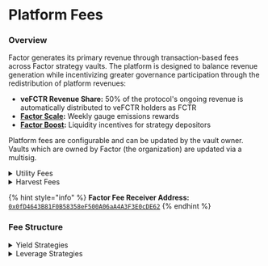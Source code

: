 # Platform Fees

### Overview

Factor generates its primary revenue through transaction-based fees across Factor strategy vaults. The platform is designed to balance revenue generation while incentivizing greater governance participation through the redistribution of platform revenues:

* **veFCTR Revenue Share:** 50% of the protocol's ongoing revenue is automatically distributed to veFCTR holders as FCTR
* [**Factor Scale**](../factor-scale/)**:** Weekly gauge emissions rewards
* [**Factor Boost**](../factor-boost/)**:** Liquidity incentives for strategy depositors

Platform fees are configurable and can be updated by the vault owner. Vaults which are owned by Factor (the organization) are updated via a multisig.

<details>

<summary>Utility Fees</summary>

Utility fees are levied on standard portfolio management actions and are enforced via Factor's permissionless smart contracts. As you always maintain custody of your tokens, the utility fees functions as a Factor platform usage/convenience fee. Factor combines multiple DeFi primitives into a single transaction thereby saving you time, resources, and the uncertainties that comes with handling multiple transaction manually.

</details>

<details>

<summary>Harvest Fees</summary>

Harvest fees are variable fees that are dependent on the profitability of the strategy. Factor enables the automation of yield compounding as well as various other alpha investment strategies. Through periodic or event based profit taking transactions, Factor locks in and amplifies any profits generated by the automated strategy.

</details>

{% hint style="info" %}
**Factor Fee Receiver Address:** [`0x0fD4643B81F0B58358eF500A06aA4A3F3E0cDE62`](https://arbiscan.io/address/0x0fD4643B81F0B58358eF500A06aA4A3F3E0cDE62)
{% endhint %}

### **Fee Structure**

<details>

<summary>Yield Strategies</summary>

* **Deposit:** 0.2% of deposited amount
* **Withdraw:** 0.2% of withdrawal amount
* **Harvest:** 5% of harvested amount

</details>

<details>

<summary>Leverage Strategies</summary>

* **Add Leverage:** 0.2% of the total position collateral
* **Remove Leverage:** 0.2% of the total position collateral
* **Leverage Adjustments:** 0.2% of adjusted position
* **Debt Refinancing:** 0.2% of the newly created position
* **Asset Switching:** 0.2% of the new asset amount
* **Debt Switching:** 0.2% of the new debt amount
* **Debt Repayments:** 0%
* **Liquidation Fees:** 0%

</details>
